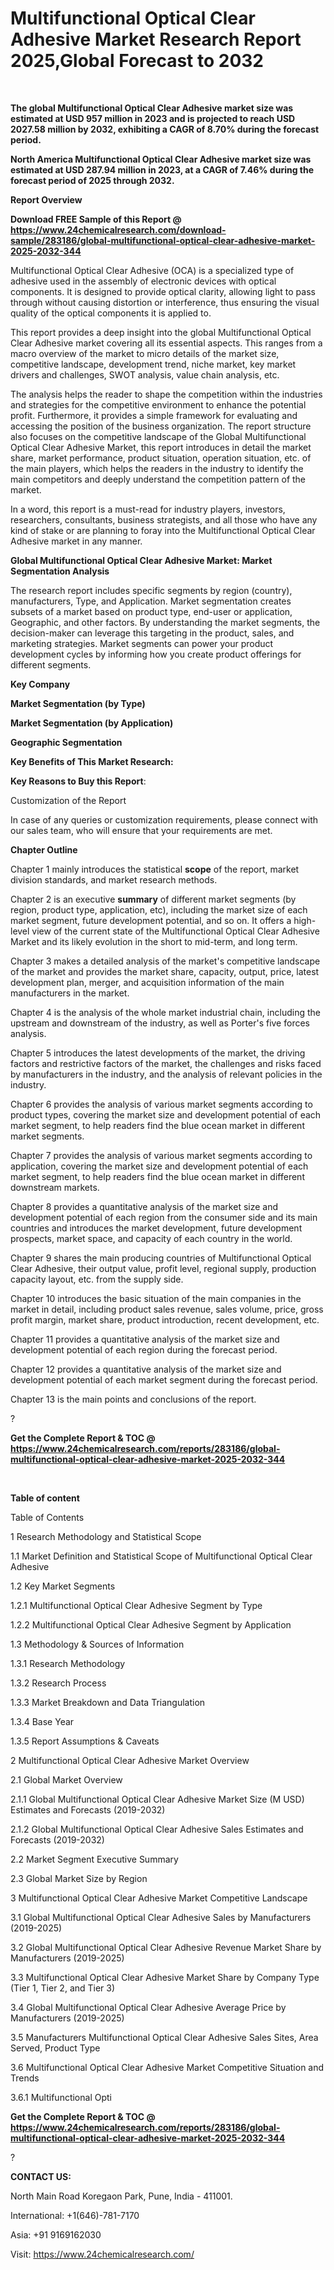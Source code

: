 <h1>Multifunctional Optical Clear Adhesive Market Research Report 2025,Global Forecast to 2032</h1><br/><p><strong>The global Multifunctional Optical Clear Adhesive market size was estimated at USD 957 million in 2023 and is projected to reach USD 2027.58 million by 2032, exhibiting a <strong>CAGR</strong> of 8.70% during the forecast period.</strong></p>
 
 
 
 <p><strong>North America Multifunctional Optical Clear Adhesive market size was estimated at USD 287.94 million in 2023, at a <strong>CAGR</strong> of 7.46% during the forecast period of 2025 through 2032.</strong></p>
 
 
 
 <p><strong>Report Overview</strong></p>
 
 
 
 <div><b>Download FREE Sample of this Report @ <a href="https://www.24chemicalresearch.com/download-sample/283186/global-multifunctional-optical-clear-adhesive-market-2025-2032-344">https://www.24chemicalresearch.com/download-sample/283186/global-multifunctional-optical-clear-adhesive-market-2025-2032-344</a></b></div>
 
 
 
 <p>Multifunctional Optical Clear Adhesive (OCA) is a specialized type of adhesive used in the assembly of electronic devices with optical components. It is designed to provide optical clarity, allowing light to pass through without causing distortion or interference, thus ensuring the visual quality of the optical components it is applied to.</p>
 
 
 
 <p>This report provides a deep insight into the global Multifunctional Optical Clear Adhesive market covering all its essential aspects. This ranges from a macro overview of the market to micro details of the market size, competitive landscape, development trend, niche market, key market drivers and challenges, SWOT analysis, value chain analysis, etc.</p>
 
 
 
 <p>The analysis helps the reader to shape the competition within the industries and strategies for the competitive environment to enhance the potential profit. Furthermore, it provides a simple framework for evaluating and accessing the position of the business organization. The report structure also focuses on the competitive landscape of the Global Multifunctional Optical Clear Adhesive Market, this report introduces in detail the market share, market performance, product situation, operation situation, etc. of the main players, which helps the readers in the industry to identify the main competitors and deeply understand the competition pattern of the market.</p>
 
 
 
 <p>In a word, this report is a must-read for industry players, investors, researchers, consultants, business strategists, and all those who have any kind of stake or are planning to foray into the Multifunctional Optical Clear Adhesive market in any manner.</p>
 
 
 
 <p><strong>Global Multifunctional Optical Clear Adhesive Market: Market Segmentation Analysis</strong></p>
 
 
 
 <p>The research report includes specific segments by region (country), manufacturers, Type, and Application. Market segmentation creates subsets of a market based on product type, end-user or application, Geographic, and other factors. By understanding the market segments, the decision-maker can leverage this targeting in the product, sales, and marketing strategies. Market segments can power your product development cycles by informing how you create product offerings for different segments.</p>
 
 
 
 <p><strong>Key Company</strong></p>
 
 
 
 <p><strong>Market Segmentation (by Type)</strong></p>
 
 
 
 <p><strong>Market Segmentation (<strong>by Application</strong>)</strong></p>
 
 
 
 <p><strong>Geographic Segmentation</strong></p>
 
 
 
 <p><strong>Key Benefits of This Market Research:</strong></p>
 
 
 
 <p><strong>Key <strong>Reasons to Buy</strong> this Report</strong>:</p>
 
 
 
 <p>Customization of the Report</p>
 
 
 
 <p>In case of any queries or customization requirements, please connect with our sales team, who will ensure that your requirements are met.</p>
 
 
 
 <p><strong>Chapter Outline</strong></p>
 
 
 
 <p>Chapter 1 mainly introduces the statistical <strong>scope</strong> of the report, market division standards, and market research methods.</p>
 
 
 
 <p>Chapter 2 is an executive <strong>summary</strong> of different market segments (by region, product type, application, etc), including the market size of each market segment, future development potential, and so on. It offers a high-level view of the current state of the Multifunctional Optical Clear Adhesive Market and its likely evolution in the short to mid-term, and long term.</p>
 
 
 
 <p>Chapter 3 makes a detailed analysis of the market&#39;s competitive landscape of the market and provides the market share, capacity, output, price, latest development plan, merger, and acquisition information of the main manufacturers in the market.</p>
 
 
 
 <p>Chapter 4 is the analysis of the whole market industrial chain, including the upstream and downstream of the industry, as well as Porter&#39;s five forces analysis.</p>
 
 
 
 <p>Chapter 5 introduces the latest developments of the market, the driving factors and restrictive factors of the market, the challenges and risks faced by manufacturers in the industry, and the analysis of relevant policies in the industry.</p>
 
 
 
 <p>Chapter 6 provides the analysis of various market segments according to product types, covering the market size and development potential of each market segment, to help readers find the blue ocean market in different market segments.</p>
 
 
 
 <p>Chapter 7 provides the analysis of various market segments according to application, covering the market size and development potential of each market segment, to help readers find the blue ocean market in different downstream markets.</p>
 
 
 
 <p>Chapter 8 provides a quantitative analysis of the market size and development potential of each region from the consumer side and its main countries and introduces the market development, future development prospects, market space, and capacity of each country in the world.</p>
 
 
 
 <p>Chapter 9 shares the main producing countries of Multifunctional Optical Clear Adhesive, their output value, profit level, regional supply, production capacity layout, etc. from the supply side.</p>
 
 
 
 <p>Chapter 10 introduces the basic situation of the main companies in the market in detail, including product sales revenue, sales volume, price, gross profit margin, market share, product introduction, recent development, etc.</p>
 
 
 
 <p>Chapter 11 provides a quantitative analysis of the market size and development potential of each region during the forecast period.</p>
 
 
 
 <p>Chapter 12 provides a quantitative analysis of the market size and development potential of each market segment during the forecast period.</p>
 
 
 
 <p>Chapter 13 is the main points and conclusions of the report.</p>
 
 
 
 <p>? </p>
 
 
 
 <div><b>Get the Complete Report & TOC @ <a href="https://www.24chemicalresearch.com/reports/283186/global-multifunctional-optical-clear-adhesive-market-2025-2032-344">https://www.24chemicalresearch.com/reports/283186/global-multifunctional-optical-clear-adhesive-market-2025-2032-344</a></b></div>
 
 
 
 <p><br />
 
 <b>Table of content</b></p>
 
 
 
 <p>Table of Contents<br />
 
 1 Research Methodology and Statistical Scope<br />
 
 1.1 Market Definition and Statistical Scope of Multifunctional Optical Clear Adhesive<br />
 
 1.2 Key Market Segments<br />
 
 1.2.1 Multifunctional Optical Clear Adhesive Segment by Type<br />
 
 1.2.2 Multifunctional Optical Clear Adhesive Segment by Application<br />
 
 1.3 Methodology & Sources of Information<br />
 
 1.3.1 Research Methodology<br />
 
 1.3.2 Research Process<br />
 
 1.3.3 Market Breakdown and Data Triangulation<br />
 
 1.3.4 Base Year<br />
 
 1.3.5 Report Assumptions & Caveats<br />
 
 2 Multifunctional Optical Clear Adhesive Market Overview<br />
 
 2.1 Global Market Overview<br />
 
 2.1.1 Global Multifunctional Optical Clear Adhesive Market Size (M USD) Estimates and Forecasts (2019-2032)<br />
 
 2.1.2 Global Multifunctional Optical Clear Adhesive Sales Estimates and Forecasts (2019-2032)<br />
 
 2.2 Market Segment Executive Summary<br />
 
 2.3 Global Market Size by Region<br />
 
 3 Multifunctional Optical Clear Adhesive Market Competitive Landscape<br />
 
 3.1 Global Multifunctional Optical Clear Adhesive Sales by Manufacturers (2019-2025)<br />
 
 3.2 Global Multifunctional Optical Clear Adhesive Revenue Market Share by Manufacturers (2019-2025)<br />
 
 3.3 Multifunctional Optical Clear Adhesive Market Share by Company Type (Tier 1, Tier 2, and Tier 3)<br />
 
 3.4 Global Multifunctional Optical Clear Adhesive Average Price by Manufacturers (2019-2025)<br />
 
 3.5 Manufacturers Multifunctional Optical Clear Adhesive Sales Sites, Area Served, Product Type<br />
 
 3.6 Multifunctional Optical Clear Adhesive Market Competitive Situation and Trends<br />
 
 3.6.1 Multifunctional Opti</p>
 
 
 
 <div><b>Get the Complete Report & TOC @ <a href="https://www.24chemicalresearch.com/reports/283186/global-multifunctional-optical-clear-adhesive-market-2025-2032-344">https://www.24chemicalresearch.com/reports/283186/global-multifunctional-optical-clear-adhesive-market-2025-2032-344</a></b></div>
 
 
 
 <p>? </p>
 
 
 
 <p><b>CONTACT US:</b><br />
 
 North Main Road Koregaon Park, Pune, India - 411001.<br />
 
 International: +1(646)-781-7170<br />
 
 Asia: +91 9169162030<br />
 
 Visit: <a href="https://www.24chemicalresearch.com/">https://www.24chemicalresearch.com/</a></p>